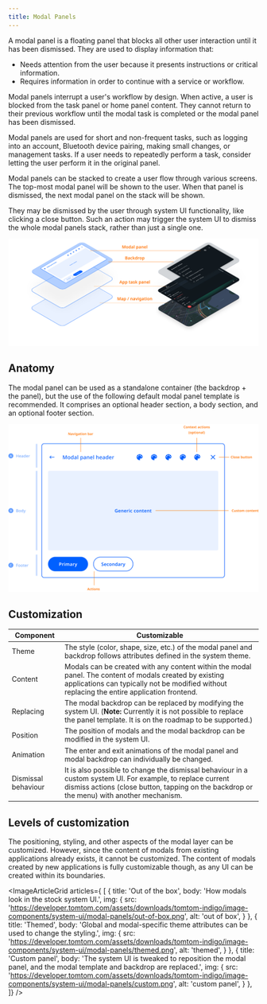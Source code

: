 ```yaml
---
title: Modal Panels
---
```


A modal panel is a floating panel that blocks all other user interaction until it has been 
dismissed. They are used to display information that:

- Needs attention from the user because it presents instructions or critical information.
- Requires information in order to continue with a service or workflow.

Modal panels interrupt a user's workflow by design. When active, a user is blocked from the task 
panel or home panel content. They cannot return to their previous workflow until the modal task is 
completed or the modal panel has been dismissed.

Modal panels are used for short and non-frequent tasks, such as logging into an account, Bluetooth 
device pairing, making small changes, or management tasks. If a user needs to repeatedly perform a 
task, consider letting the user perform it in the original panel. 

Modal panels can be stacked to create a user flow through various screens. The top-most modal panel 
will be shown to the user. When that panel is dismissed, the next modal panel on the stack will be 
shown.

They may be dismissed by the user through system UI functionality, like clicking a close button. 
Such an action may trigger the system UI to dismiss the whole modal panels stack, rather than just 
a single one.

![overview](images/modal-panels/overview.png)

## Anatomy

The modal panel can be used as a standalone container (the backdrop + the panel), but the use of 
the following default modal panel template is recommended. It comprises an optional header section, 
a body section, and an optional footer section.

![anatomy](images/modal-panels/anatomy.png)

## Customization

| Component     | Customizable  |
| ------------- | ------------- |
| Theme | The style (color, shape, size, etc.) of the modal panel and backdrop follows attributes defined in the system theme. |
| Content | Modals can be created with any content within the modal panel. The content of modals created by existing applications can typically not be modified without replacing the entire application frontend. |
| Replacing | The modal backdrop can be replaced by modifying the system UI. (__Note:__ Currently it is not possible to replace the panel template. It is on the roadmap to be supported.) |
| Position | The position of modals and the modal backdrop can be modified in the system UI. |
| Animation | The enter and exit animations of the modal panel and modal backdrop can individually be changed. |
| Dismissal behaviour | It is also possible to change the dismissal behaviour in a custom system UI. For example, to replace current dismiss actions (close button, tapping on the backdrop or the menu) with another mechanism. |

## Levels of customization

The positioning, styling, and other aspects of the modal layer can be customized. However, since the 
content of modals from existing applications already exists, it cannot be customized. The content of 
modals created by new applications is fully customizable though, as any UI can be created within 
its boundaries.

<ImageArticleGrid articles={
 [
   {
     title: 'Out of the box',
     body: 'How modals look in the stock system UI.',
     img: {
       src: 'https://developer.tomtom.com/assets/downloads/tomtom-indigo/image-components/system-ui/modal-panels/out-of-box.png',
       alt: 'out of box',
     }
   },
  {
     title: 'Themed',
     body: 'Global and modal-specific theme attributes can be used to change the styling.',
     img: {
       src: 'https://developer.tomtom.com/assets/downloads/tomtom-indigo/image-components/system-ui/modal-panels/themed.png',
       alt: 'themed',
     }
   },
  {
     title: 'Custom panel',
     body: 'The system UI is tweaked to reposition the modal panel, and the modal template and backdrop are replaced.',
     img: {
       src: 'https://developer.tomtom.com/assets/downloads/tomtom-indigo/image-components/system-ui/modal-panels/custom.png',
       alt: 'custom panel',
     }
   },
 ]}
/>